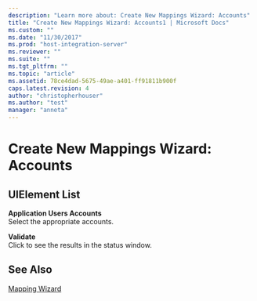 ```yaml
---
description: "Learn more about: Create New Mappings Wizard: Accounts"
title: "Create New Mappings Wizard: Accounts1 | Microsoft Docs"
ms.custom: ""
ms.date: "11/30/2017"
ms.prod: "host-integration-server"
ms.reviewer: ""
ms.suite: ""
ms.tgt_pltfrm: ""
ms.topic: "article"
ms.assetid: 78ce4dad-5675-49ae-a401-ff91811b900f
caps.latest.revision: 4
author: "christopherhouser"
ms.author: "test"
manager: "anneta"
---
```

# Create New Mappings Wizard: Accounts
## UIElement List  
 **Application Users Accounts**  
 Select the appropriate accounts.  
  
 **Validate**  
 Click to see the results in the status window.  
  
## See Also  
 [Mapping Wizard](../core/mapping-wizard1.md)
